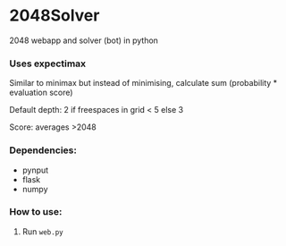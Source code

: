 # 2048Solver
2048 webapp and solver (bot) in python

### Uses expectimax 
Similar to minimax but instead of minimising, calculate sum (probability * evaluation score)

Default depth: 2 if freespaces in grid < 5 else 3

Score: averages >2048

### Dependencies:
 - pynput
 - flask
 - numpy

### How to use:
1. Run `web.py`

